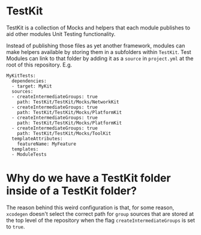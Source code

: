 # TestKit

TestKit is a collection of Mocks and helpers that each module publishes to aid other modules Unit Testing functionality.

Instead of publishing those files as yet another framework, modules can make helpers available by storing them in a subfolders within `TestKit`.
Test Modules can link to that folder by adding it as a `source` in `project.yml` at the root of this repository. E.g.

```
MyKitTests:
  dependencies:
  - target: MyKit
  sources:
  - createIntermediateGroups: true
    path: TestKit/TestKit/Mocks/NetworkKit
  - createIntermediateGroups: true
    path: TestKit/TestKit/Mocks/PlatformKit
  - createIntermediateGroups: true
    path: TestKit/TestKit/Mocks/PlatformKit
  - createIntermediateGroups: true
    path: TestKit/TestKit/Mocks/ToolKit
  templateAttributes:
    featureName: MyFeature
  templates:
  - ModuleTests
```

# Why do we have a TestKit folder inside of a TestKit folder?

The reason behind this weird configuration is that, for some reason, `xcodegen` doesn't select the correct path for `group` sources that are stored at the top level of the repository when the flag `createIntermediateGroups` is set to `true`.
